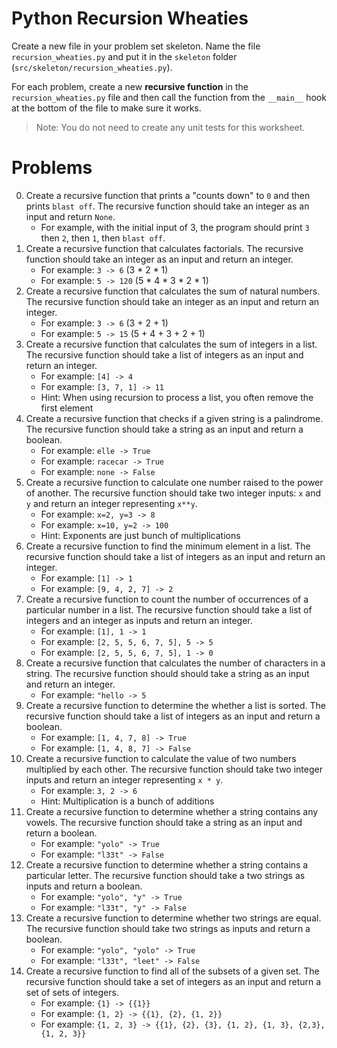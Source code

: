 # Python Recursion Wheaties

Create a new file in your problem set skeleton. Name the file
`recursion_wheaties.py` and put it in the `skeleton` folder
(`src/skeleton/recursion_wheaties.py`).

For each problem, create a new **recursive function** in the
`recursion_wheaties.py` file and then call the function from the `__main__`
hook at the bottom of the file to make sure it works.

> Note: You do not need to create any unit tests for this worksheet.

# Problems

0. Create a recursive function that prints a "counts down" to `0` and then
   prints `blast off`. The recursive function should take an integer as an
   input and return `None`.
    - For example, with the initial input of 3, the program should print `3`
      then `2`, then `1`, then `blast off`. 
1. Create a recursive function that calculates factorials. The recursive
   function should take an integer as an input and return an integer.
    - For example: `3 -> 6` (3 * 2 * 1)
    - For example: `5 -> 120` (5 * 4 * 3 * 2 * 1)
2. Create a recursive function that calculates the sum of natural numbers. The
   recursive function should take an integer as an input and return an integer.
    - For example: `3 -> 6` (3 + 2 + 1)
    - For example: `5 -> 15` (5 + 4 + 3 + 2 + 1)
3. Create a recursive function that calculates the sum of integers in a list.
   The recursive function should take a list of integers as an input and return
   an integer.
    - For example: `[4] -> 4`
    - For example: `[3, 7, 1] -> 11`
    - Hint: When using recursion to process a list, you often remove the first element
4. Create a recursive function that checks if a given string is a palindrome.
   The recursive function should take a string as an input and return a boolean.
    - For example: `elle -> True`
    - For example: `racecar -> True`
    - For example: `none -> False`
5. Create a recursive function to calculate one number raised to the power of
   another. The recursive function should take two integer inputs: `x` and `y`
   and return an integer representing `x**y`.
    - For example: `x=2, y=3 -> 8`
    - For example: `x=10, y=2 -> 100`
    - Hint: Exponents are just bunch of multiplications
6. Create a recursive function to find the minimum element in a list. The
   recursive function should take a list of integers as an input and return
   an integer.
    - For example: `[1] -> 1`
    - For example: `[9, 4, 2, 7] -> 2`
7. Create a recursive function to count the number of occurrences of a
   particular number in a list. The recursive function should take a list
   of integers and an integer as inputs and return an integer.
    - For example: `[1], 1 -> 1`
    - For example: `[2, 5, 5, 6, 7, 5], 5 -> 5`
    - For example: `[2, 5, 5, 6, 7, 5], 1 -> 0`
8. Create a recursive function that calculates the number of characters in a
   string. The recursive function should should take a string as an input and
   return an integer.
    - For example: `"hello -> 5`
9. Create a recursive function to determine the whether a list is sorted.
    The recursive function should take a list of integers as an input and
    return a boolean.
    - For example: `[1, 4, 7, 8] -> True`
    - For example: `[1, 4, 8, 7] -> False`
10. Create a recursive function to calculate the value of two numbers multiplied
   by each other. The recursive function should take two integer inputs and
   return an integer representing `x * y`.
    - For example: `3, 2 -> 6`
    - Hint: Multiplication is a bunch of additions
11. Create a recursive function to determine whether a string contains any
    vowels. The recursive function should take a string as an input and return
    a boolean.
    - For example: `"yolo" -> True`
    - For example: `"l33t" -> False`
12. Create a recursive function to determine whether a string contains a
    particular letter. The recursive function should take a two strings as
    inputs and return a boolean.
    - For example: `"yolo", "y" -> True`
    - For example: `"l33t", "y" -> False`
13. Create a recursive function to determine whether two strings are equal.
    The recursive function should take two strings as inputs and return a
    boolean.
    - For example: `"yolo", "yolo" -> True`
    - For example: `"l33t", "leet" -> False`
14. Create a recursive function to find all of the subsets of a given set. The
    recursive function should take a set of integers as an input and return a
    set of sets of integers.
    - For example: `{1} -> {{1}}`
    - For example: `{1, 2} -> {{1}, {2}, {1, 2}}`
    - For example: `{1, 2, 3} -> {{1}, {2}, {3}, {1, 2}, {1, 3}, {2,3}, {1, 2, 3}}`
